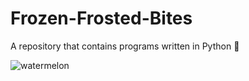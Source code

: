 # Frozen-Frosted-Bites
A repository that contains programs written in Python :snake:

![watermelon](https://raw.github.com/AbhilashG97/Frozen-Frosted-Bites/master/images/image.png)
